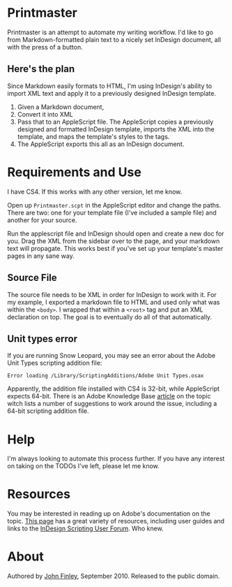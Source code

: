 # Printmaster

Printmaster is an attempt to automate my writing workflow. I'd like to go from Markdown-formatted plain text to a nicely set InDesign document, all with the press of a button.

## Here's the plan

Since Markdown easily formats to HTML, I'm using InDesign's ability to import XML text and apply it to a previously designed InDesign template.

1. Given a Markdown document,
1. Convert it into XML
1. Pass that to an AppleScript file.
  The AppleScript copies a previously designed and formatted InDesign template, imports the XML into the template, and maps the template's styles to the tags.
1. The AppleScript exports this all as an InDesign document.

# Requirements and Use

I have CS4. If this works with any other version, let me know.

Open up `Printmaster.scpt` in the AppleScript editor and change the paths. There are two: one for your template file (I've included a sample file) and another for your source.

Run the applescript file and InDesign should open and create a new doc for you. Drag the XML from the sidebar over to the page, and your markdown text will propagate. This works best if you've set up your template's master pages in any sane way.

## Source File

The source file needs to be XML in order for InDesign to work with it. For my example, I exported a markdown file to HTML and used only what was within the `<body>`. I wrapped that within a `<root>` tag and put an XML declaration on top. The goal is to eventually do all of that automatically.

## Unit types error

If you are running Snow Leopard, you may see an error about the Adobe Unit Types scripting addition file:

    Error loading /Library/ScriptingAdditions/Adobe Unit Types.osax

Apparently, the addition file installed with CS4 is 32-bit, while AppleScript expects 64-bit. There is an Adobe Knowledge Base [article](http://kb2.adobe.com/cps/516/cpsid_51615.html) on the topic witch lists a number of suggestions to work around the issue, including a 64-bit scripting addition file.

# Help

I'm always looking to automate this process further. If you have any interest on taking on the TODOs I've left, please let me know.

# Resources

You may be interested in reading up on Adobe's documentation on the topic. [This page](http://www.adobe.com/products/indesign/scripting/index.html) has a great variety of resources, including user guides and links to the [InDesign Scripting User Forum](http://forums.adobe.com/community/indesign/indesign_scripting). Who knew.

# About

Authored by [John Finley](mailto:jpfinley@gmail.com), September 2010. Released to the public domain.
